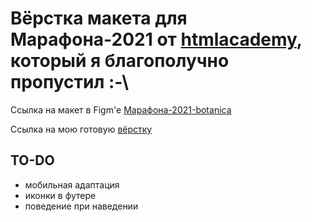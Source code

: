# Вёрстка макета для Марафона-2021 от [htmlacademy](https://github.com/htmlacademy), который я благополучно пропустил :-\

Ссылка на макет в Figm'е [Марафона-2021-botanica](https://www.figma.com/file/HdU7VTV6uNdHyuvDrffeKC/%D0%9C%D0%B0%D1%80%D0%B0%D1%84%D0%BE%D0%BD-2021?node-id=0%3A1)

Ссылка на мою готовую [вёрстку](https://pacman-ou.github.io/Marathon-2021-botanika/)

## TO-DO
* мобильная адаптация
* иконки в футере
* поведение при наведении
